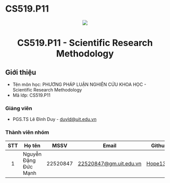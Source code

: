 # CS519.P11
<p align="center">
  <a href="https://www.uit.edu.vn/"><img src="https://www.uit.edu.vn/sites/vi/files/banner.png"></a>
<h1 align="center"><b>CS519.P11 - Scientific Research Methodology</b></h1>

## Giới thiệu
* Tên môn học: PHƯƠNG PHÁP LUẬN NGHIÊN CỨU KHOA HỌC - Scientific Research Methodology
* Mã lớp: CS519.P11

### Giảng viên
* PGS.TS Lê Đình Duy - duyld@uit.edu.vn

### Thành viên nhóm

| STT | Họ tên | MSSV | Email | Github |
| :---: | --- | --- | --- | --- |
| 1 | Nguyễn Đặng Đức Mạnh | 22520847 | 22520847@gm.uit.edu.vn | [Hope1337](https://github.com/Hope1337) |
